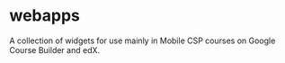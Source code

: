 # webapps
A collection of widgets for use mainly in Mobile CSP courses on Google Course Builder and edX.
